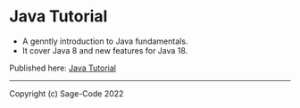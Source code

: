 # Java Tutorial

* A genntly introduction to Java fundamentals. 
* It cover Java 8 and new features for Java 18.

Published here: [Java Tutorial](https://sagecode.net/java/index.html)

---
Copyright (c) Sage-Code 2022
